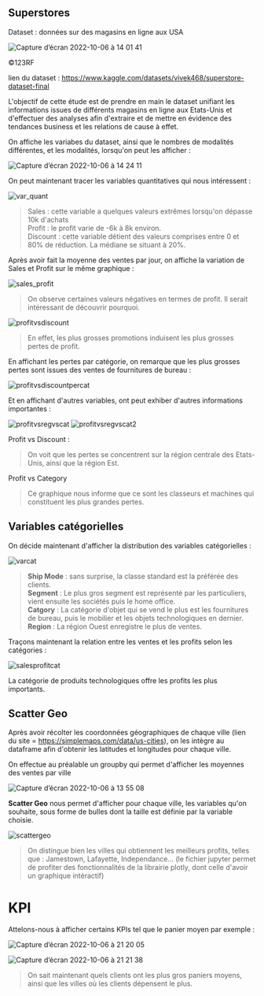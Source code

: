 ## Superstores  
Dataset : données sur des magasins en ligne aux USA

![Capture d’écran 2022-10-06 à 14 01 41](https://user-images.githubusercontent.com/62601686/194390270-b9e77d2c-3ced-465c-89bf-7a3071c13c7b.png)

©123RF

lien du dataset : https://www.kaggle.com/datasets/vivek468/superstore-dataset-final  

L'objectif de cette étude est de prendre en main le dataset unifiant les informations issues de différents magasins en ligne aux Etats-Unis et d'effectuer des analyses afin d'extraire et de mettre en évidence des tendances business et les relations de cause à effet.

On affiche les variabes du dataset, ainsi que le nombres de modalités différentes, et les modalités, lorsqu'on peut les afficher :

![Capture d’écran 2022-10-06 à 14 24 11](https://user-images.githubusercontent.com/62601686/194389797-41b83d37-82d3-4e72-a5fc-b774bc17ec20.png)


On peut maintenant tracer les variables quantitatives qui nous intéressent : 

![var_quant](https://user-images.githubusercontent.com/62601686/194066272-cdbe7e5f-c608-414e-8f42-984b4929cf3e.png)

> Sales : cette variable a quelques valeurs extrêmes lorsqu'on dépasse 10k d'achats  
> Profit : le profit varie de -6k à 8k environ.  
> Discount : cette variable détient des valeurs comprises entre 0 et 80% de réduction. La médiane se situant à 20%.  

Après avoir fait la moyenne des ventes par jour, on affiche la variation de Sales et Profit sur le même graphique :

![sales_profit](https://user-images.githubusercontent.com/62601686/194271585-c455c32a-3fc9-44b3-aa51-29c0d1994901.png)

> On observe certaines valeurs négatives en termes de profit. Il serait intéressant de découvrir pourquoi.

![profitvsdiscount](https://user-images.githubusercontent.com/62601686/194283669-c731c2e4-13c5-461e-a142-1b6ac64d15e8.png)

> En effet, les plus grosses promotions induisent les plus grosses pertes de profit.

En affichant les pertes par catégorie, on remarque que les plus grosses pertes sont issues des ventes de fournitures de bureau : 

![profitvsdiscountpercat](https://user-images.githubusercontent.com/62601686/194284144-d63eb7ff-973f-4a43-9684-402addaca954.png)

Et en affichant d'autres variables, ont peut exhiber d'autres informations importantes :

![profitvsregvscat](https://user-images.githubusercontent.com/62601686/194390042-85a2aca0-a5ac-4aa1-b888-f3f166212fe6.png)
![profitvsregvscat2](https://user-images.githubusercontent.com/62601686/194390500-abe82336-5d2c-4e49-bb13-af464daa52d2.png)

Profit vs Discount :
> On voit que les pertes se concentrent sur la région centrale des Etats-Unis, ainsi que la région Est.  

Profit vs Category
> Ce graphique nous informe que ce sont les classeurs et machines qui constituent les plus grandes pertes.


## Variables catégorielles
On décide maintenant d'afficher la distribution des variables catégorielles :


![varcat](https://user-images.githubusercontent.com/62601686/194305599-1b9f455b-eefc-43a6-a57f-fb7c6d1b9fbc.png)


> __Ship Mode__ : sans surprise, la classe standard est la préférée des clients.  
> __Segment__ : Le plus gros segment est représenté par les particuliers, vient ensuite les sociétés puis le home office.  
> __Catgory__ : La catégorie d'objet qui se vend le plus est les fournitures de bureau, puis le mobilier et les objets technologiques en dernier.  
> __Region__ : La région Ouest enregistre le plus de ventes.


Traçons maintenant la relation entre les ventes et les profits selon les catégories :

![salesprofitcat](https://user-images.githubusercontent.com/62601686/194305868-fe0dcb47-3613-44d2-8849-325b37f3e89e.png)


La catégorie de produits technologiques offre les profits les plus importants. 


## Scatter Geo

Après avoir récolter les coordonnées géographiques de chaque ville (lien du site = https://simplemaps.com/data/us-cities), on les intègre au dataframe afin d'obtenir les latitudes et longitudes pour chaque ville.

On effectue au préalable un groupby qui permet d'afficher les moyennes des ventes par ville

![Capture d’écran 2022-10-06 à 13 55 08](https://user-images.githubusercontent.com/62601686/194306300-a129f02f-a737-4064-9cf9-bedfb9b4bdd4.png)

**Scatter Geo** nous permet d'afficher pour chaque ville, les variables qu'on souhaite, sous forme de bulles dont la taille est définie par la variable choisie.


![scattergeo](https://user-images.githubusercontent.com/62601686/194306633-3867a377-cb54-4c83-b3dd-fd58b3ed5fd0.png)

> On distingue bien les villes qui obtiennent les meilleurs profits, telles que : Jamestown, Lafayette, Independance... (le fichier jupyter permet de profiter des fonctionnalités de la librairie plotly, dont celle d'avoir un graphique intéractif)


# KPI

Attelons-nous à afficher certains KPIs tel que le panier moyen par exemple :

![Capture d’écran 2022-10-06 à 21 20 05](https://user-images.githubusercontent.com/62601686/194400676-a134f903-2c04-4cc8-a980-969cf40fba67.png)


![Capture d’écran 2022-10-06 à 21 21 38](https://user-images.githubusercontent.com/62601686/194400696-555bfd45-dee3-47ac-85f4-ec294816d13a.png)

> On sait maintenant quels clients ont les plus gros paniers moyens, ainsi que les villes où les clients dépensent le plus.
